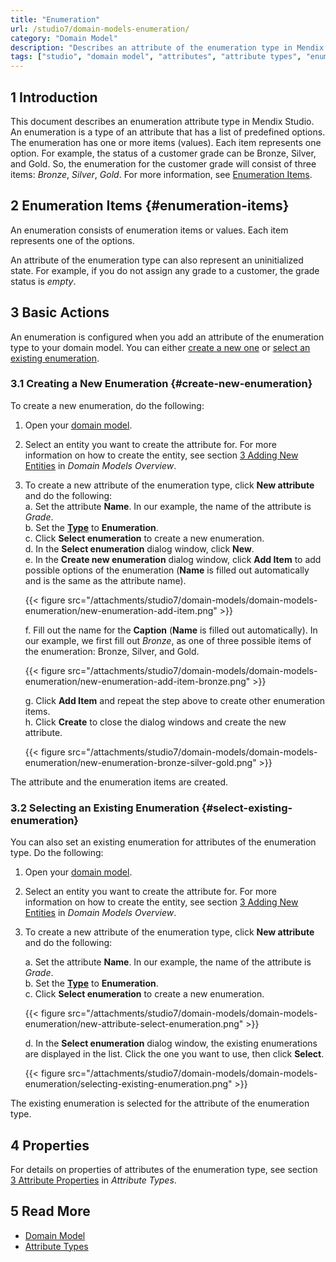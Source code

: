 ```yaml
---
title: "Enumeration"
url: /studio7/domain-models-enumeration/
category: "Domain Model"
description: "Describes an attribute of the enumeration type in Mendix Studio."
tags: ["studio", "domain model", "attributes", "attribute types", "enumeration"]
---
```


## 1 Introduction 

This document describes an enumeration attribute type in Mendix Studio. An enumeration is a type of an attribute that has a list of predefined options. The enumeration has one or more items (values). Each item represents one option. For example, the status of a customer grade can be Bronze, Silver, and Gold. So, the enumeration for the customer grade will consist of three items: *Bronze*, *Silver*, *Gold*.  For more information, see [Enumeration Items](#enumeration-items). 

## 2 Enumeration Items {#enumeration-items}

An enumeration consists of enumeration items or values. Each item represents one of the options. 

An attribute of the enumeration type can also represent an uninitialized state. For example, if you do not assign any grade to a customer, the grade status is *empty*.  

## 3 Basic Actions

An enumeration is configured when you add an attribute of the enumeration type to your domain model. You can either [create a new one](#create-new-enumeration) or [select an existing enumeration](#select-existing-enumeration). 

### 3.1 Creating a New Enumeration {#create-new-enumeration}

To create a new enumeration, do the following: 

1. Open your [domain model](/studio7/domain-models/).

2. Select an entity you want to create the attribute for. For more information on how to create the entity, see section [3 Adding New Entities](/studio7/domain-models/#adding-new-entities) in *Domain Models Overview*.

3.  To create a new attribute of the enumeration type, click **New attribute** and do the following:<br />
    a. Set the attribute **Name**. In our example, the name of the attribute is *Grade*.<br />
    b. Set the [**Type**](/studio7/domain-models-attributes/) to **Enumeration**.<br />
    c. Click **Select enumeration** to create a new enumeration.<br />d. In the **Select enumeration** dialog window, click **New**.<br/>
    e. In the **Create new enumeration** dialog window, click **Add Item** to add possible options of the enumeration (**Name** is filled out automatically and is the same as the attribute name).<br />

    {{< figure src="/attachments/studio7/domain-models/domain-models-enumeration/new-enumeration-add-item.png" >}}<br />

    f. Fill out the name for the **Caption** (**Name** is filled out automatically). In our example, we first fill out  *Bronze*, as one of three possible items of the enumeration: Bronze, Silver, and Gold. <br />

    {{< figure src="/attachments/studio7/domain-models/domain-models-enumeration/new-enumeration-add-item-bronze.png" >}}<br />

    g. Click **Add Item** and repeat the step above to create other enumeration items.<br />
    h. Click **Create** to close the dialog windows and create the new attribute.

    {{< figure src="/attachments/studio7/domain-models/domain-models-enumeration/new-enumeration-bronze-silver-gold.png" >}}

The attribute and the enumeration items are created.

### 3.2 Selecting an Existing Enumeration {#select-existing-enumeration}

You can also set an existing enumeration for attributes of the enumeration type. Do the following:

1. Open your [domain model](/studio7/domain-models/).

2. Select an entity you want to create the attribute for. For more information on how to create the entity, see section [3 Adding New Entities](/studio7/domain-models/#adding-new-entities) in *Domain Models Overview*.

3.  To create a new attribute of the enumeration type, click **New attribute** and do the following:<br />

    a. Set the attribute **Name**. In our example, the name of the attribute is *Grade*.<br />
    b. Set the [**Type**](/studio7/domain-models-attributes/) to **Enumeration**.<br />
    c. Click **Select enumeration** to create a new enumeration.<br />

    {{< figure src="/attachments/studio7/domain-models/domain-models-enumeration/new-attribute-select-enumeration.png" >}} <br/>

    d. In the **Select enumeration** dialog window, the existing enumerations are displayed in the list. Click the one you want to use, then click **Select**.<br />

    {{< figure src="/attachments/studio7/domain-models/domain-models-enumeration/selecting-existing-enumeration.png" >}}

The existing enumeration is selected for the attribute of the enumeration type. 

## 4 Properties

For details on properties of attributes of the enumeration type, see section [3 Attribute Properties](/studio7/domain-models-attributes/#attribute-properties) in *Attribute Types*. 

## 5 Read More

* [Domain Model](/studio7/domain-models/)
* [Attribute Types](/studio7/domain-models-attributes/) 
